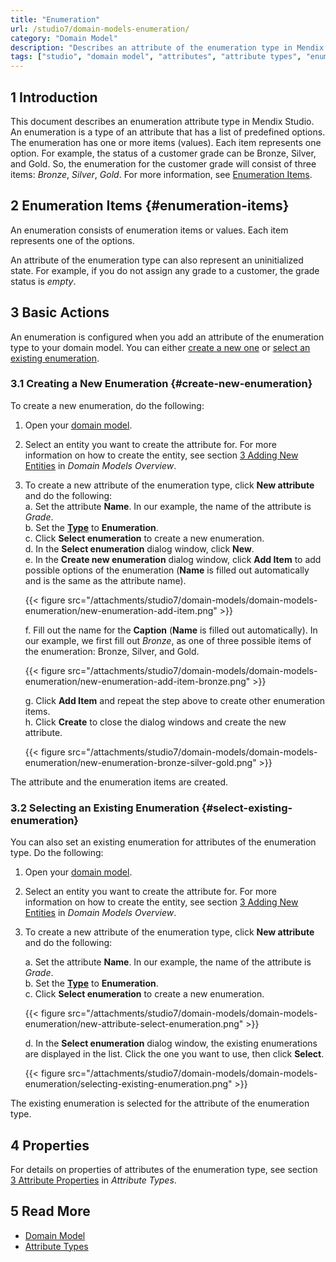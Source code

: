 ```yaml
---
title: "Enumeration"
url: /studio7/domain-models-enumeration/
category: "Domain Model"
description: "Describes an attribute of the enumeration type in Mendix Studio."
tags: ["studio", "domain model", "attributes", "attribute types", "enumeration"]
---
```


## 1 Introduction 

This document describes an enumeration attribute type in Mendix Studio. An enumeration is a type of an attribute that has a list of predefined options. The enumeration has one or more items (values). Each item represents one option. For example, the status of a customer grade can be Bronze, Silver, and Gold. So, the enumeration for the customer grade will consist of three items: *Bronze*, *Silver*, *Gold*.  For more information, see [Enumeration Items](#enumeration-items). 

## 2 Enumeration Items {#enumeration-items}

An enumeration consists of enumeration items or values. Each item represents one of the options. 

An attribute of the enumeration type can also represent an uninitialized state. For example, if you do not assign any grade to a customer, the grade status is *empty*.  

## 3 Basic Actions

An enumeration is configured when you add an attribute of the enumeration type to your domain model. You can either [create a new one](#create-new-enumeration) or [select an existing enumeration](#select-existing-enumeration). 

### 3.1 Creating a New Enumeration {#create-new-enumeration}

To create a new enumeration, do the following: 

1. Open your [domain model](/studio7/domain-models/).

2. Select an entity you want to create the attribute for. For more information on how to create the entity, see section [3 Adding New Entities](/studio7/domain-models/#adding-new-entities) in *Domain Models Overview*.

3.  To create a new attribute of the enumeration type, click **New attribute** and do the following:<br />
    a. Set the attribute **Name**. In our example, the name of the attribute is *Grade*.<br />
    b. Set the [**Type**](/studio7/domain-models-attributes/) to **Enumeration**.<br />
    c. Click **Select enumeration** to create a new enumeration.<br />d. In the **Select enumeration** dialog window, click **New**.<br/>
    e. In the **Create new enumeration** dialog window, click **Add Item** to add possible options of the enumeration (**Name** is filled out automatically and is the same as the attribute name).<br />

    {{< figure src="/attachments/studio7/domain-models/domain-models-enumeration/new-enumeration-add-item.png" >}}<br />

    f. Fill out the name for the **Caption** (**Name** is filled out automatically). In our example, we first fill out  *Bronze*, as one of three possible items of the enumeration: Bronze, Silver, and Gold. <br />

    {{< figure src="/attachments/studio7/domain-models/domain-models-enumeration/new-enumeration-add-item-bronze.png" >}}<br />

    g. Click **Add Item** and repeat the step above to create other enumeration items.<br />
    h. Click **Create** to close the dialog windows and create the new attribute.

    {{< figure src="/attachments/studio7/domain-models/domain-models-enumeration/new-enumeration-bronze-silver-gold.png" >}}

The attribute and the enumeration items are created.

### 3.2 Selecting an Existing Enumeration {#select-existing-enumeration}

You can also set an existing enumeration for attributes of the enumeration type. Do the following:

1. Open your [domain model](/studio7/domain-models/).

2. Select an entity you want to create the attribute for. For more information on how to create the entity, see section [3 Adding New Entities](/studio7/domain-models/#adding-new-entities) in *Domain Models Overview*.

3.  To create a new attribute of the enumeration type, click **New attribute** and do the following:<br />

    a. Set the attribute **Name**. In our example, the name of the attribute is *Grade*.<br />
    b. Set the [**Type**](/studio7/domain-models-attributes/) to **Enumeration**.<br />
    c. Click **Select enumeration** to create a new enumeration.<br />

    {{< figure src="/attachments/studio7/domain-models/domain-models-enumeration/new-attribute-select-enumeration.png" >}} <br/>

    d. In the **Select enumeration** dialog window, the existing enumerations are displayed in the list. Click the one you want to use, then click **Select**.<br />

    {{< figure src="/attachments/studio7/domain-models/domain-models-enumeration/selecting-existing-enumeration.png" >}}

The existing enumeration is selected for the attribute of the enumeration type. 

## 4 Properties

For details on properties of attributes of the enumeration type, see section [3 Attribute Properties](/studio7/domain-models-attributes/#attribute-properties) in *Attribute Types*. 

## 5 Read More

* [Domain Model](/studio7/domain-models/)
* [Attribute Types](/studio7/domain-models-attributes/) 
